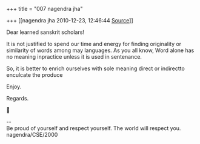 +++
title = "007 nagendra jha"

+++
[[nagendra jha	2010-12-23, 12:46:44 [Source](https://groups.google.com/g/samskrita/c/t1v-ovlJ9fs)]]



Dear learned sanskrit scholars!

It is not justified to spend our time and energy for finding originality or similarity of words among may languages. As you all know, Word alone has no meaning inpractice unless it is used in sentenance.

So, it is better to enrich ourselves with sole meaning direct or indirectto enculcate the produce

Enjoy.

Regards.  
  



--  
Be proud of yourself and respect yourself. The world will respect you.  
nagendra/CSE/2000  

